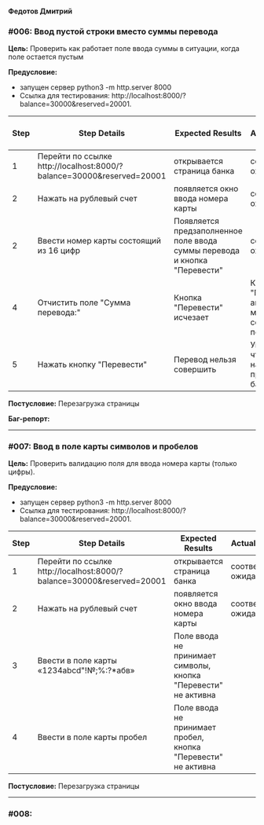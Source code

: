 #### Федотов Дмитрий

### #006: Ввод пустой строки вместо суммы перевода

**Цель:** Проверить как работает поле ввода суммы в ситуации, когда поле остается пустым

**Предусловие:** 
- запущен сервер python3 -m http.server 8000
- Ссылка для тестирования: http://localhost:8000/?balance=30000&reserved=20001.


Step     | Step Details	            | 	Expected Results		          |    Actual Results			| Pass / Fail	|
---------|--------------------------|-------------------------------------|-----------------------------|---------------|	
1 |	Перейти по ссылке http://localhost:8000/?balance=30000&reserved=20001 | открывается страница банка   | соответствует ожидаемому | Pass |
2 | Нажать на рублевый счет | появляется окно ввода номера карты | соответствует ожидаемому | Pass |
2 | Ввести номер карты состоящий из 16 цифр | Появляется предзаполненное поле ввода суммы перевода и кнопка "Перевести" | соответствует ожидаемому | Pass |
4 | Отчистить поле "Сумма перевода:" | Кнопка "Перевести" исчезает | Кнопка "Перевести" активна, можно совершить перевод | Fail |
5 | Нажать кнопку "Перевести" | Перевод нельзя совершить | Уведомление, что перевод на 0 рую. принят банком | Fail |

**Постусловие:** Перезагрузка страницы

**Баг-репорт:**

---

### #007: Ввод в поле карты символов и пробелов

**Цель:** Проверить валидацию поля для ввода номера карты (только цифры).

**Предусловие:** 
- запущен сервер python3 -m http.server 8000
- Ссылка для тестирования: http://localhost:8000/?balance=30000&reserved=20001.

Step     | Step Details	            | 	Expected Results		          |    Actual Results			| Pass / Fail	|
---------|--------------------------|-------------------------------------|-----------------------------|---------------|	
1 |	Перейти по ссылке http://localhost:8000/?balance=30000&reserved=20001 | открывается страница банка   | соответствует ожидаемому | Pass |
2 | Нажать на рублевый счет | появляется окно ввода номера карты | соответствует ожидаемому | Pass |
3 | Ввести в поле карты «1234abcd"!№;%:?*абв» | Поле ввода не принимает символы, кнопка "Перевести" не активна | | соответствует ожидаемому | Pass |
4 | Ввести в поле карты пробел | Поле ввода не принимает пробел, кнопка "Перевести" не активна | | соответствует ожидаемому | Pass |

**Постусловие:** Перезагрузка страницы

---

### #008: 


